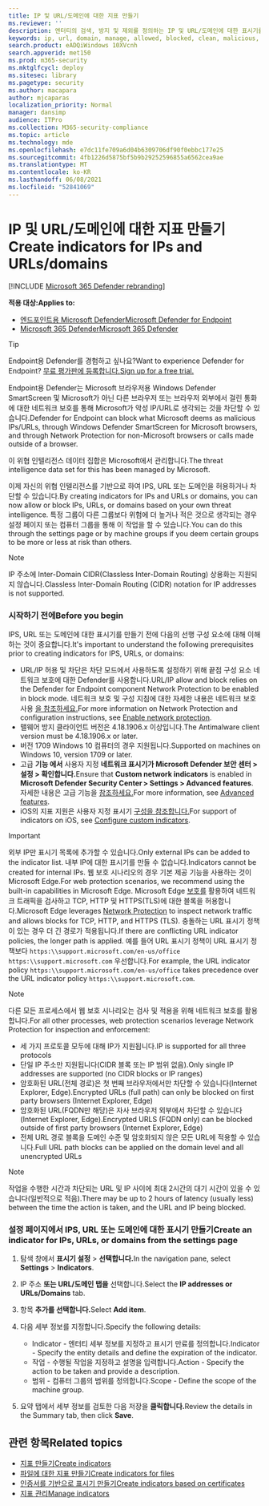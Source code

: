 ```yaml
---
title: IP 및 URL/도메인에 대한 지표 만들기
ms.reviewer: ''
description: 엔터티의 검색, 방지 및 제외를 정의하는 IP 및 URL/도메인에 대한 표시기를 만들 수 있습니다.
keywords: ip, url, domain, manage, allowed, blocked, clean, malicious, file hash, ip address, urls, domain
search.product: eADQiWindows 10XVcnh
search.appverid: met150
ms.prod: m365-security
ms.mktglfcycl: deploy
ms.sitesec: library
ms.pagetype: security
ms.author: macapara
author: mjcaparas
localization_priority: Normal
manager: dansimp
audience: ITPro
ms.collection: M365-security-compliance
ms.topic: article
ms.technology: mde
ms.openlocfilehash: e7dc11fe709a6d04b6309706df90f0ebbc177e25
ms.sourcegitcommit: 4fb1226d5875bf5b9b29252596855a6562cea9ae
ms.translationtype: MT
ms.contentlocale: ko-KR
ms.lasthandoff: 06/08/2021
ms.locfileid: "52841069"
---
```

# <a name="create-indicators-for-ips-and-urlsdomains"></a><span data-ttu-id="ab84b-104">IP 및 URL/도메인에 대한 지표 만들기</span><span class="sxs-lookup"><span data-stu-id="ab84b-104">Create indicators for IPs and URLs/domains</span></span> 

[!INCLUDE [Microsoft 365 Defender rebranding](../../includes/microsoft-defender.md)]

<span data-ttu-id="ab84b-105">**적용 대상:**</span><span class="sxs-lookup"><span data-stu-id="ab84b-105">**Applies to:**</span></span>
- [<span data-ttu-id="ab84b-106">엔드포인트용 Microsoft Defender</span><span class="sxs-lookup"><span data-stu-id="ab84b-106">Microsoft Defender for Endpoint</span></span>](https://go.microsoft.com/fwlink/p/?linkid=2154037)
- [<span data-ttu-id="ab84b-107">Microsoft 365 Defender</span><span class="sxs-lookup"><span data-stu-id="ab84b-107">Microsoft 365 Defender</span></span>](https://go.microsoft.com/fwlink/?linkid=2118804)



> [!TIP]
> <span data-ttu-id="ab84b-108">Endpoint용 Defender를 경험하고 싶나요?</span><span class="sxs-lookup"><span data-stu-id="ab84b-108">Want to experience Defender for Endpoint?</span></span> [<span data-ttu-id="ab84b-109">무료 평가판에 등록합니다.</span><span class="sxs-lookup"><span data-stu-id="ab84b-109">Sign up for a free trial.</span></span>](https://www.microsoft.com/en-us/WindowsForBusiness/windows-atp?ocid=docs-wdatp-automationexclusionlist-abovefoldlink)


<span data-ttu-id="ab84b-110">Endpoint용 Defender는 Microsoft 브라우저용 Windows Defender SmartScreen 및 Microsoft가 아닌 다른 브라우저 또는 브라우저 외부에서 걸린 통화에 대한 네트워크 보호를 통해 Microsoft가 악성 IP/URL로 생각되는 것을 차단할 수 있습니다.</span><span class="sxs-lookup"><span data-stu-id="ab84b-110">Defender for Endpoint can block what Microsoft deems as malicious IPs/URLs, through Windows Defender SmartScreen for Microsoft browsers, and through Network Protection for non-Microsoft browsers or calls made outside of a browser.</span></span>

<span data-ttu-id="ab84b-111">이 위협 인텔리전스 데이터 집합은 Microsoft에서 관리합니다.</span><span class="sxs-lookup"><span data-stu-id="ab84b-111">The threat intelligence data set for this has been managed by Microsoft.</span></span>

<span data-ttu-id="ab84b-112">이제 자신의 위협 인텔리전스를 기반으로 하여 IPS, URL 또는 도메인을 허용하거나 차단할 수 있습니다.</span><span class="sxs-lookup"><span data-stu-id="ab84b-112">By creating indicators for IPs and URLs or domains, you can now allow or block IPs, URLs, or domains based on your own threat intelligence.</span></span> <span data-ttu-id="ab84b-113">특정 그룹이 다른 그룹보다 위험에 더 높거나 적은 것으로 생각되는 경우 설정 페이지 또는 컴퓨터 그룹을 통해 이 작업을 할 수 있습니다.</span><span class="sxs-lookup"><span data-stu-id="ab84b-113">You can do this through the settings page or by machine groups if you deem certain groups to be more or less at risk than others.</span></span>

> [!NOTE]
> <span data-ttu-id="ab84b-114">IP 주소에 Inter-Domain CIDR(Classless Inter-Domain Routing) 상용화는 지원되지 않습니다.</span><span class="sxs-lookup"><span data-stu-id="ab84b-114">Classless Inter-Domain Routing (CIDR) notation for IP addresses is not supported.</span></span> 

### <a name="before-you-begin"></a><span data-ttu-id="ab84b-115">시작하기 전에</span><span class="sxs-lookup"><span data-stu-id="ab84b-115">Before you begin</span></span>
<span data-ttu-id="ab84b-116">IPS, URL 또는 도메인에 대한 표시기를 만들기 전에 다음의 선행 구성 요소에 대해 이해하는 것이 중요합니다.</span><span class="sxs-lookup"><span data-stu-id="ab84b-116">It's important to understand the following prerequisites prior to creating indicators for IPS, URLs, or domains:</span></span>
- <span data-ttu-id="ab84b-117">URL/IP 허용 및 차단은 차단 모드에서 사용하도록 설정하기 위해 끝점 구성 요소 네트워크 보호에 대한 Defender를 사용합니다.</span><span class="sxs-lookup"><span data-stu-id="ab84b-117">URL/IP allow and block relies on the Defender for Endpoint component Network Protection to be enabled in block mode.</span></span> <span data-ttu-id="ab84b-118">네트워크 보호 및 구성 지침에 대한 자세한 내용은 네트워크 보호 사용 [을 참조하세요.](enable-network-protection.md)</span><span class="sxs-lookup"><span data-stu-id="ab84b-118">For more information on Network Protection and configuration instructions, see [Enable network protection](enable-network-protection.md).</span></span>
- <span data-ttu-id="ab84b-119">맬웨어 방지 클라이언트 버전은 4.18.1906.x 이상입니다.</span><span class="sxs-lookup"><span data-stu-id="ab84b-119">The Antimalware client version must be 4.18.1906.x or later.</span></span> 
- <span data-ttu-id="ab84b-120">버전 1709 Windows 10 컴퓨터의 경우 지원됩니다.</span><span class="sxs-lookup"><span data-stu-id="ab84b-120">Supported on machines on Windows 10, version 1709 or later.</span></span> 
- <span data-ttu-id="ab84b-121">고급 **기능 에서** 사용자 지정 **네트워크 표시기가 Microsoft Defender 보안 센터 > 설정 > 확인합니다.**</span><span class="sxs-lookup"><span data-stu-id="ab84b-121">Ensure that **Custom network indicators** is enabled in **Microsoft Defender Security Center > Settings > Advanced features**.</span></span> <span data-ttu-id="ab84b-122">자세한 내용은 고급 기능을 [참조하세요.](advanced-features.md)</span><span class="sxs-lookup"><span data-stu-id="ab84b-122">For more information, see [Advanced features](advanced-features.md).</span></span>
- <span data-ttu-id="ab84b-123">iOS의 지표 지원은 사용자 지정 표시기 [구성을 참조합니다.](/microsoft-365/security/defender-endpoint/ios-configure-features#configure-custom-indicators)</span><span class="sxs-lookup"><span data-stu-id="ab84b-123">For support of indicators on iOS, see [Configure custom indicators](/microsoft-365/security/defender-endpoint/ios-configure-features#configure-custom-indicators).</span></span>


> [!IMPORTANT]
> <span data-ttu-id="ab84b-124">외부 IP만 표시기 목록에 추가할 수 있습니다.</span><span class="sxs-lookup"><span data-stu-id="ab84b-124">Only external IPs can be added to the indicator list.</span></span> <span data-ttu-id="ab84b-125">내부 IP에 대한 표시기를 만들 수 없습니다.</span><span class="sxs-lookup"><span data-stu-id="ab84b-125">Indicators cannot be created for internal IPs.</span></span>
> <span data-ttu-id="ab84b-126">웹 보호 시나리오의 경우 기본 제공 기능을 사용하는 것이 Microsoft Edge.</span><span class="sxs-lookup"><span data-stu-id="ab84b-126">For web protection scenarios, we recommend using the built-in capabilities in Microsoft Edge.</span></span> <span data-ttu-id="ab84b-127">Microsoft Edge [보호를](network-protection.md) 활용하여 네트워크 트래픽을 검사하고 TCP, HTTP 및 HTTPS(TLS)에 대한 블록을 허용합니다.</span><span class="sxs-lookup"><span data-stu-id="ab84b-127">Microsoft Edge leverages [Network Protection](network-protection.md) to inspect network traffic and allows blocks for TCP, HTTP, and HTTPS (TLS).</span></span> <span data-ttu-id="ab84b-128">충돌하는 URL 표시기 정책이 있는 경우 더 긴 경로가 적용됩니다.</span><span class="sxs-lookup"><span data-stu-id="ab84b-128">If there are conflicting URL indicator policies, the longer path is applied.</span></span> <span data-ttu-id="ab84b-129">예를 들어 URL 표시기 정책이 URL 표시기 정책보다 `https:\\support.microsoft.com/en-us/office` `https:\\support.microsoft.com` 우선합니다.</span><span class="sxs-lookup"><span data-stu-id="ab84b-129">For example, the URL indicator policy `https:\\support.microsoft.com/en-us/office` takes precedence over the URL indicator policy `https:\\support.microsoft.com`.</span></span>

> [!NOTE]
> <span data-ttu-id="ab84b-130">다른 모든 프로세스에서 웹 보호 시나리오는 검사 및 적용을 위해 네트워크 보호를 활용합니다.</span><span class="sxs-lookup"><span data-stu-id="ab84b-130">For all other processes, web protection scenarios leverage Network Protection for inspection and enforcement:</span></span> 
> - <span data-ttu-id="ab84b-131">세 가지 프로토콜 모두에 대해 IP가 지원됩니다.</span><span class="sxs-lookup"><span data-stu-id="ab84b-131">IP is supported for all three protocols</span></span>
> - <span data-ttu-id="ab84b-132">단일 IP 주소만 지원됩니다(CIDR 블록 또는 IP 범위 없음).</span><span class="sxs-lookup"><span data-stu-id="ab84b-132">Only single IP addresses are supported (no CIDR blocks or IP ranges)</span></span>
> - <span data-ttu-id="ab84b-133">암호화된 URL(전체 경로)은 첫 번째 브라우저에서만 차단할 수 있습니다(Internet Explorer, Edge).</span><span class="sxs-lookup"><span data-stu-id="ab84b-133">Encrypted URLs (full path) can only be blocked on first party browsers (Internet Explorer, Edge)</span></span>
> - <span data-ttu-id="ab84b-134">암호화된 URL(FQDN만 해당)은 자사 브라우저 외부에서 차단할 수 있습니다(Internet Explorer, Edge).</span><span class="sxs-lookup"><span data-stu-id="ab84b-134">Encrypted URLS (FQDN only) can be blocked outside of first party browsers (Internet Explorer, Edge)</span></span>
> - <span data-ttu-id="ab84b-135">전체 URL 경로 블록을 도메인 수준 및 암호화되지 않은 모든 URL에 적용할 수 있습니다.</span><span class="sxs-lookup"><span data-stu-id="ab84b-135">Full URL path blocks can be applied on the domain level and all unencrypted URLs</span></span>
 
> [!NOTE]
> <span data-ttu-id="ab84b-136">작업을 수행한 시간과 차단되는 URL 및 IP 사이에 최대 2시간의 대기 시간이 있을 수 있습니다(일반적으로 적음).</span><span class="sxs-lookup"><span data-stu-id="ab84b-136">There may be up to 2 hours of latency (usually less) between the time the action is taken, and the URL and IP being blocked.</span></span> 

### <a name="create-an-indicator-for-ips-urls-or-domains-from-the-settings-page"></a><span data-ttu-id="ab84b-137">설정 페이지에서 IPS, URL 또는 도메인에 대한 표시기 만들기</span><span class="sxs-lookup"><span data-stu-id="ab84b-137">Create an indicator for IPs, URLs, or domains from the settings page</span></span>

1. <span data-ttu-id="ab84b-138">탐색 창에서 **표시기 설정**  >  **선택합니다.**</span><span class="sxs-lookup"><span data-stu-id="ab84b-138">In the navigation pane, select **Settings** > **Indicators**.</span></span>  

2. <span data-ttu-id="ab84b-139">IP 주소 **또는 URL/도메인 탭을** 선택합니다.</span><span class="sxs-lookup"><span data-stu-id="ab84b-139">Select the **IP addresses or URLs/Domains** tab.</span></span>

3. <span data-ttu-id="ab84b-140">항목 **추가를 선택합니다.**</span><span class="sxs-lookup"><span data-stu-id="ab84b-140">Select **Add item**.</span></span>

4. <span data-ttu-id="ab84b-141">다음 세부 정보를 지정합니다.</span><span class="sxs-lookup"><span data-stu-id="ab84b-141">Specify the following details:</span></span>
   - <span data-ttu-id="ab84b-142">Indicator - 엔터티 세부 정보를 지정하고 표시기 만료를 정의합니다.</span><span class="sxs-lookup"><span data-stu-id="ab84b-142">Indicator - Specify the entity details and define the expiration of the indicator.</span></span>
   - <span data-ttu-id="ab84b-143">작업 - 수행될 작업을 지정하고 설명을 입력합니다.</span><span class="sxs-lookup"><span data-stu-id="ab84b-143">Action - Specify the action to be taken and provide a description.</span></span>
   - <span data-ttu-id="ab84b-144">범위 - 컴퓨터 그룹의 범위를 정의합니다.</span><span class="sxs-lookup"><span data-stu-id="ab84b-144">Scope - Define the scope of the machine group.</span></span>

5. <span data-ttu-id="ab84b-145">요약 탭에서 세부 정보를 검토한 다음 저장을 **클릭합니다.**</span><span class="sxs-lookup"><span data-stu-id="ab84b-145">Review the details in the Summary tab, then click **Save**.</span></span>

## <a name="related-topics"></a><span data-ttu-id="ab84b-146">관련 항목</span><span class="sxs-lookup"><span data-stu-id="ab84b-146">Related topics</span></span>
- [<span data-ttu-id="ab84b-147">지표 만들기</span><span class="sxs-lookup"><span data-stu-id="ab84b-147">Create indicators</span></span>](manage-indicators.md)
- [<span data-ttu-id="ab84b-148">파일에 대한 지표 만들기</span><span class="sxs-lookup"><span data-stu-id="ab84b-148">Create indicators for files</span></span>](indicator-file.md)
- [<span data-ttu-id="ab84b-149">인증서를 기반으로 표시기 만들기</span><span class="sxs-lookup"><span data-stu-id="ab84b-149">Create indicators based on certificates</span></span>](indicator-certificates.md)
- [<span data-ttu-id="ab84b-150">지표 관리</span><span class="sxs-lookup"><span data-stu-id="ab84b-150">Manage indicators</span></span>](indicator-manage.md)
